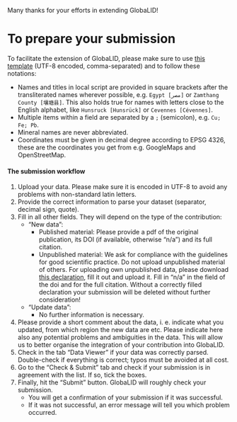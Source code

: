 Many thanks for your efforts in extending GlobaLID!

# To prepare your submission

To facilitate the extension of GlobaLID, please make sure to use [this
template](../www/template_contribute.csv) (UTF-8 encoded,
comma-separated) and to follow these notations:

-   Names and titles in local script are provided in square brackets
    after the transliterated names wherever possible, e.g. `Egypt [مصر]`
    or `Zamthang County [壤塘县]`. This also holds true for names with
    letters close to the English alphabet, like `Hunsruck [Hunsrück]` or
    `Cevennes [Cévennes]`.
-   Multiple items within a field are separated by a `;` (semicolon),
    e.g. `Cu; Fe; Pb`.
-   Mineral names are never abbreviated.
-   Coordinates must be given in decimal degree according to EPSG 4326,
    these are the coordinates you get from e.g. GoogleMaps and
    OpenStreetMap.

#### The submission workflow

1.  Upload your data. Please make sure it is encoded in UTF-8 to avoid
    any problems with non-standard latin letters.
2.  Provide the correct information to parse your dataset (separator,
    decimal sign, quote).
3.  Fill in all other fields. They will depend on the type of the
    contribution:
    -   “New data”:
        -   Published material: Please provide a pdf of the original
            publication, its DOI (if available, otherwise “n/a”) and its
            full citation.
        -   Unpublished material: We ask for compliance with the
            guidelines for good scientific practice. Do not upload
            unpublished material of others. For uploading own
            unpublished data, please download [this declaration](), fill
            it out and upload it. Fill in “n/a” in the field of the doi
            and for the full citation. Without a correctly filled
            declaration your submission will be deleted without further
            consideration!
    -   “Update data”:
        -   No further information is necessary.
4.  Please provide a short comment about the data, i. e. indicate what
    you updated, from which region the new data are etc. Please indicate
    here also any potential problems and ambiguities in the data. This
    will allow us to better organise the integration of your
    contribution into GlobaLID.
5.  Check in the tab “Data Viewer” if your data was correctly parsed.
    Double-check if everything is correct; typos must be avoided at all
    cost.
6.  Go to the “Check & Submit” tab and check if your submission is in
    agreement with the list. If so, tick the boxes.
7.  Finally, hit the “Submit” button. GlobaLID will roughly check your
    submission.
    -   You will get a confirmation of your submission if it was
        successful.
    -   If it was not successful, an error message will tell you which
        problem occurred.

